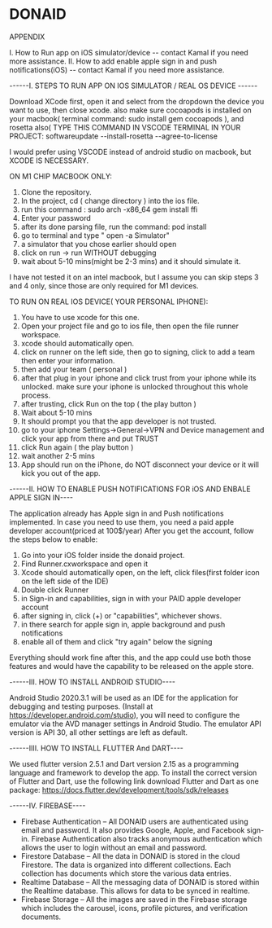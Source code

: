 # DONAID

APPENDIX

I. How to Run app on iOS simulator/device -- contact Kamal if you need more assistance.
II. How to add enable apple sign in and push notifications(iOS) -- contact Kamal if you need more assistance.




------I. STEPS TO RUN APP ON IOS SIMULATOR / REAL OS DEVICE ------

Download XCode first, open it and select from the dropdown the device you want to use, then close xcode.
also make sure cocoapods is installed on your macbook( terminal command: sudo install gem cocoapods ), and rosetta also( TYPE THIS COMMAND IN VSCODE TERMINAL IN YOUR PROJECT: softwareupdate --install-rosetta --agree-to-license

I would prefer using VSCODE instead of android studio on macbook, but XCODE IS NECESSARY.

ON M1 CHIP MACBOOK ONLY:

1. Clone the repository.
2. In the project, cd ( change directory ) into the ios file.
3. run this command : sudo arch -x86_64 gem install ffi
4. Enter your password
5. after its done parsing file, run the command: pod install
6. go to terminal and type " open -a Simulator"
7. a simulator that you chose earlier should open
8. click on run -> run WITHOUT debugging
9. wait about 5-10 mins(might be 2-3 mins) and it should simulate it.

I have not tested it on an intel macbook, but I assume you can skip steps 3 and 4 only, since those are only required for M1 devices.

TO RUN ON REAL IOS DEVICE( YOUR PERSONAL IPHONE):
  
 1. You have to use xcode for this one.
 2. Open your project file and go to ios file, then open the file runner workspace.
 3. xcode should automatically open.
 4. click on runner on the left side, then go to signing, click to add a team then enter your information.
 5. then add your team ( personal )
 6. after that plug in your iphone and click trust from your iphone while its unlocked. make sure your iphone is unlocked throughout this whole process.
 7. after trusting, click Run on the top ( the play button )
 8. Wait about 5-10 mins
 9. It should prompt you that the app developer is not trusted.
 10. go to your iphone Settings->General->VPN and Device management and click your app from there and put TRUST
 11. click Run again ( the play button )
 12. wait another 2-5 mins
 13. App should run on the iPhone, do NOT disconnect your device or it will kick you out of the app.




------II. HOW TO ENABLE PUSH NOTIFICATIONS FOR iOS AND ENBALE APPLE SIGN IN----

The application already has Apple sign in and Push notifications implemented.
In case you need to use them, you need a paid apple developer account(priced at 100$/year)
After you get the account, follow the steps below to enable:

1. Go into your iOS folder inside the donaid project.
2. Find Runner.cxworkspace and open it
3. Xcode should automatically open, on the left, click files(first folder icon on the left side of the IDE)
4. Double click Runner
5. in Sign-in and capabilities, sign in with your PAID apple developer account
6. after signing in, click (+) or "capabilities", whichever shows.
7. in there search for apple sign in, apple background and push notifications
8. enable all of them and click "try again" below the signing 

Everything should work fine after this, and the app could use both those features and would have the capability to be released on the apple store.

------III. HOW TO INSTALL ANDROID STUDIO----

Android Studio 2020.3.1 will be used as an IDE for the application for debugging and testing purposes. 
(Install at https://developer.android.com/studio), you will need to configure the emulator via the AVD manager settings in Android Studio. 
The emulator API version is API 30, all other settings are left as default.


------IIII. HOW TO INSTALL FLUTTER And DART----

We used flutter version 2.5.1 and Dart version 2.15 as a programming language and framework to develop the app. 
To install the correct version of Flutter and Dart, use the following link download Flutter and Dart as one package: 
https://docs.flutter.dev/development/tools/sdk/releases

------IV. FIREBASE----
-	Firebase Authentication – All DONAID users are authenticated using email and password. It also provides Google, Apple, and Facebook sign-in. Firebase Authentication also tracks anonymous authentication which allows the user to login without an email and password. 
-	Firestore Database – All the data in DONAID is stored in the cloud Firestore. The data is organized into different collections. Each collection has documents which store the various data entries. 
-	Realtime Database – All the messaging data of DONAID is stored within the Realtime database. This allows for data to be synced in realtime. 
-	Firebase Storage – All the images are saved in the Firebase storage which includes the carousel, icons, profile pictures, and verification documents. 




